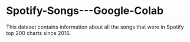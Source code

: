 # Spotify-Songs---Google-Colab
This dataset contains information about all the songs that were in Spotify top 200 charts since 2016.
